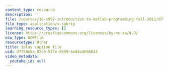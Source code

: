 ```yaml
---
content_type: resource
description: ''
file: /courses/18-s997-introduction-to-matlab-programming-fall-2011/d7f58e5a02c95f7e86596ed4a4b96843_OisFNNzz3xQ.vtt
file_type: application/x-subrip
learning_resource_types: []
license: https://creativecommons.org/licenses/by-nc-sa/4.0/
ocw_type: OCWFile
resourcetype: Other
title: 3play caption file
uid: d7f58e5a-02c9-5f7e-8659-6ed4a4b96843
video_metadata:
  youtube_id: null
---
```

